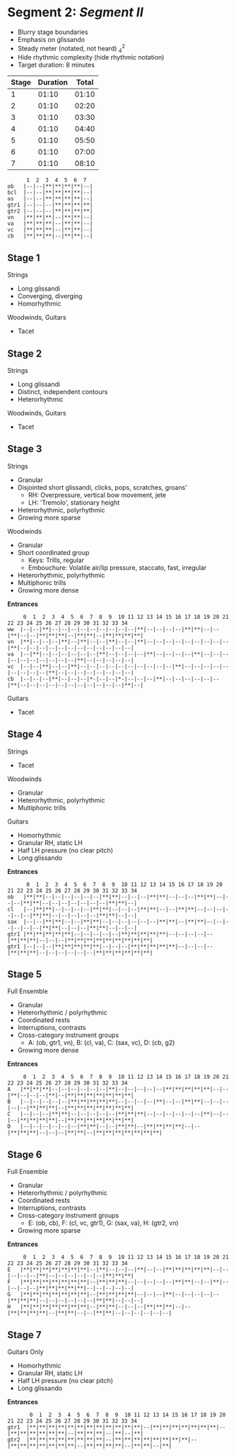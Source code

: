 # Segment 2: *Segment II*
* Blurry stage boundaries
* Emphasis on glissando
* Steady meter (notated, not heard) $^2_4$
* Hide rhythmic complexity (hide rhythmic notation)
* Target duration: 8 minutes

Stage | Duration | Total
------|----------|------
| 1 | 01:10 | 01:10 |
| 2 | 01:10 | 02:20 |
| 3 | 01:10 | 03:30 |
| 4 | 01:10 | 04:40 |
| 5 | 01:10 | 05:50 |
| 6 | 01:10 | 07:00 |
| 7 | 01:10 | 08:10 |

```  
      1  2  3  4  5  6  7  
ob   |--|--|**|**|**|**|--|
bcl  |--|--|**|**|**|**|--|
as   |--|--|**|**|**|**|--|
gtr1 |--|--|--|**|**|**|**|
gtr2 |--|--|--|**|**|**|**|
vn   |**|**|**|--|**|**|--|
va   |**|**|**|--|**|**|--|
vc   |**|**|**|--|**|**|--|
cb   |**|**|**|--|**|**|--|
```

## Stage 1
Strings
* Long glissandi
* Converging, diverging
* Homorhythmic

Woodwinds, Guitars
* Tacet

## Stage 2
Strings
* Long glissandi
* Distinct, independent contours
* Heterorhythmic

Woodwinds, Guitars
* Tacet

## Stage 3
Strings
* Granular
* Disjointed short glissandi, clicks, pops, scratches, groans'
  * RH: Overpressure, vertical bow movement, jete
  * LH: 'Tremolo', stationary height
* Heterorhythmic, polyrhythmic
* Growing more sparse

Woodwinds
* Granular
* Short coordinated group
  * Keys: Trills, regular
  * Embouchure: Volatile air/lip pressure, staccato, fast, irregular
* Heterorhythmic, polyrhythmic
* Multiphonic trills
* Growing more dense

**Entrances**
```
     0  1  2  3  4  5  6  7  8  9  10 11 12 13 14 15 16 17 18 19 20 21 22 23 24 25 26 27 28 29 30 31 32 33 34
ww  |--|--|**|--|--|--|--|--|--|--|--|--|**|--|--|--|--|**|**|--|--|**|--|--|**|**|**|--|**|**|--|**|**|**|**|
vn  |**|--|--|--|**|--|**|--|--|**|--|--|**|--|--|--|--|--|--|--|--|--|**|--|--|--|--|--|--|--|--|--|--|--|--|
va  |--|**|--|--|--|--|--|--|**|--|--|--|--|**|--|--|--|--|**|--|--|--|--|--|--|--|--|--|--|**|--|--|--|--|--|
vc  |--|--|**|--|--|**|--|--|--|--|--|--|--|--|--|--|**|--|--|--|--|--|--|--|--|--|**|--|--|--|--|--|--|--|--|
cb  |--|--|--|**|--|--|--|*-|--|--|*-|--|--|--|**|--|--|--|--|--|--|**|--|--|--|--|--|--|--|--|--|--|--|**|--|
```

Guitars
* Tacet

## Stage 4
Strings
* Tacet

Woodwinds
* Granular
* Heterorhythmic, polyrhythmic
* Multiphonic trills

Guitars
* Homorhythmic
* Granular RH, static LH
* Half LH pressure (no clear pitch)
* Long glissando

**Entrances**
```
      0  1  2  3  4  5  6  7  8  9  10 11 12 13 14 15 16 17 18 19 20 21 22 23 24 25 26 27 28 29 30 31 32 33 34
ob   |**|**|--|--|--|--|--|--|**|**|--|--|--|**|**|--|--|--|**|**|--|--|--|**|**|--|--|--|--|--|--|--|**|**|--|
cl   |--|**|**|--|--|--|--|**|**|--|--|--|**|**|--|--|**|**|--|--|--|--|--|--|**|**|--|--|--|--|--|**|**|--|--|
sax  |--|--|**|**|--|--|**|**|--|--|--|--|--|--|**|**|--|**|**|--|--|--|--|--|--|**|**|--|--|--|**|**|--|--|--|
gtr1 |**|**|**|**|**|--|--|--|--|--|**|**|**|**|**|--|--|--|--|--|**|**|**|--|--|--|**|**|**|**|**|**|**|**|**|
gtr1 |--|--|--|**|**|**|**|**|--|--|--|**|**|**|**|**|--|--|--|--|**|**|**|--|--|--|--|--|--|**|**|**|**|**|**|
```

## Stage 5
Full Ensemble
* Granular
* Heterorhythmic / polyrhythmic
* Coordinated rests
* Interruptions, contrasts
* Cross-category instrument groups
  * A: (ob, gtr1, vn), B: (cl, va), C: (sax, vc), D: (cb, g2)
* Growing more dense

**Entrances**
```
     0  1  2  3  4  5  6  7  8  9  10 11 12 13 14 15 16 17 18 19 20 21 22 23 24 25 26 27 28 29 30 31 32 33 34   
A   |**|**|**|--|--|--|--|--|--|**|--|--|--|--|--|**|**|**|**|**|--|--|**|--|--|--|**|--|**|**|**|**|**|**|**|
B   |--|--|--|--|--|**|**|**|**|**|--|--|--|--|**|--|--|**|**|--|--|--|--|--|**|**|**|--|**|**|**|**|**|**|**|
C   |--|--|--|**|**|--|--|--|--|--|**|**|**|--|--|--|--|--|--|**|--|--|--|**|**|**|**|--|**|**|**|**|**|**|**|
D   |--|--|--|--|--|--|**|**|--|--|**|**|--|**|**|**|**|--|--|**|**|**|--|--|--|**|**|--|**|**|**|**|**|**|**|
```


## Stage 6
Full Ensemble
* Granular
* Heterorhythmic / polyrhythmic
* Coordinated rests
* Interruptions, contrasts
* Cross-category instrument groups
  * E: (ob, cb), F: (cl, vc, gtr1), G: (sax, va), H: (gtr2, vn)
* Growing more sparse

**Entrances**
```
     0  1  2  3  4  5  6  7  8  9  10 11 12 13 14 15 16 17 18 19 20 21 22 23 24 25 26 27 28 29 30 31 32 33 34   
E   |**|**|**|**|**|**|**|--|**|--|--|--|**|--|--|**|**|**|**|**|--|--|--|--|--|**|--|--|--|--|--|--|**|**|**|
F   |**|**|**|**|**|**|**|--|**|**|**|--|--|--|--|--|**|**|--|--|**|--|--|--|--|**|**|**|**|**|--|--|--|--|--|
G   |**|**|**|**|**|**|**|--|**|**|**|**|--|--|--|**|--|--|--|--|--|**|**|**|--|--|--|--|--|--|**|**|--|--|--|
H   |**|**|**|**|**|**|**|--|**|**|--|--|--|**|**|**|--|--|**|**|**|**|--|**|**|--|--|**|**|--|--|--|--|--|--|
```

## Stage 7
Guitars Only
* Homorhythmic
* Granular RH, static LH
* Half LH pressure (no clear pitch)
* Long glissando

**Entrances**
```
       0  1  2  3  4  5  6  7  8  9  10 11 12 13 14 15 16 17 18 19 20 21 22 23 24 25 26 27 28 29 30 31 32 33 34   
gtr1  |**|**|**|**|**|**|**|**|**|**|**|**|--|**|**|**|**|**|**|**|--|**|**|**|**|**|**|--|**|**|**|--|**|--|**|
gtr2  |**|**|**|**|**|**|**|**|--|**|**|**|**|**|**|**|**|--|**|**|**|**|**|**|**|--|**|**|**|**|--|**|**|--|**|
```
